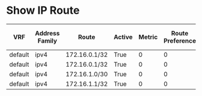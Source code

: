 
# Show IP Route
| VRF | Address Family | Route | Active | Metric | Route Preference | Source Protocol | M Best | U Best | Next Hop Index | Next Hop | Best Unicast Nexthop | Metric | Route Preference | Source Protocol | Updated |
| --- | -------------- | ----- | ------ | ------ | ---------------- | --------------- | ------ | ------ | -------------- | -------- | -------------------- | ------ | ---------------- | --------------- | ------- |
| default | ipv4 | 172.16.0.1/32 | True | 0 | 0 | direct | 0 | 2 | 1 | 172.16.0.1 | True | 0 | 0 | local | 00:57:39 |
| default | ipv4 | 172.16.0.1/32 | True | 0 | 0 | direct | 0 | 2 | 2 | 172.16.0.1 | True | 0 | 0 | direct | 00:57:39 |
| default | ipv4 | 172.16.1.0/30 | True | 0 | 0 | direct | 0 | 1 | 1 | 172.16.1.1 | True | 0 | 0 | direct | 00:56:38 |
| default | ipv4 | 172.16.1.1/32 | True | 0 | 0 | local | 0 | 1 | 1 | 172.16.1.1 | True | 0 | 0 | local | 00:56:38 |